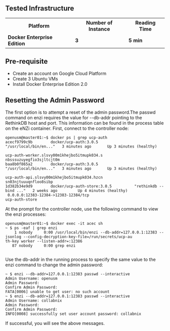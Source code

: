 

# <TOPIC NAME>

## Tested Infrastructure

<table class="tg">
  <tr>
    <th class="tg-yw4l"><b>Platform</b></th>
    <th class="tg-yw4l"><b>Number of Instance</b></th>
    <th class="tg-yw4l"><b>Reading Time</b></th>
    
  </tr>
  <tr>
    <td class="tg-yw4l"><b> Docker Enterprise Edition</b></td>
    <td class="tg-yw4l"><b>3</b></td>
    <td class="tg-yw4l"><b>5 min</b></td>
    
  </tr>
  
</table>

## Pre-requisite

- Create an account on Google Cloud Platform
- Create 3 Ubuntu VMs
- Install Docker Enterprise Edition 2.0


## Resetting the Admin Password

The first option is to attempt a reset of the admin password.The passwd command on enzi requires the value for --db-addr pointing to the RethinkDB host and port. This information can be found in the process table on the eNZi container. First, connect to the controller node:

```
openusm@master01:~$ docker ps | grep ucp-auth
acecf9799c9b        docker/ucp-auth:3.0.5                "/usr/local/bin/en..."   3 minutes ago       Up 3 minutes (healthy)  
                                                                                   ucp-auth-worker.slsvy00m1khejbo5itmupk034.s
nbsssuzuyegfio3sjltcjt0m
baa8b0f865a2        docker/ucp-auth:3.0.5                "/usr/local/bin/en..."   3 minutes ago       Up 3 minutes (healthy)  
                                                                                   ucp-auth-api.slsvy00m1khejbo5itmupk034.hzcn
sn03njtuuuqnfloo8sibp
1d382b34e9d9        docker/ucp-auth-store:3.0.5          "rethinkdb --bind ..."   2 weeks ago         Up 4 minutes (healthy)  
 0.0.0.0:12383-12384->12383-12384/tcp                                              ucp-auth-store
```

At the prompt for the controller node, use the following command to view the enzi processes:

```
openusm@master01:~$ docker exec -it acec sh
~ $ ps -eaf | grep enzi
    1 nobody     0:00 /usr/local/bin/enzi --db-addr=127.0.0.1:12383 --jsonlog --config-decryption-key-file=/run/secrets/ucp-au
th-key worker --listen-addr=:12386
   87 nobody     0:00 grep enzi
   
```
Use the db-addr in the running process to specify the same value to the enzi command to change the admin password:

```
~ $ enzi --db-addr=127.0.0.1:12383 passwd --interactive
Admin Username: openusm
Admin Password: 
Confirm Admin Password: 
FATA[0006] unable to get user: no such account          
~ $ enzi --db-addr=127.0.0.1:12383 passwd --interactive
Admin Username: collabnix
Admin Password: 
Confirm Admin Password: 
INFO[0008] successfully set user account password: collabnix 
```

If successful, you will see the above messages.
